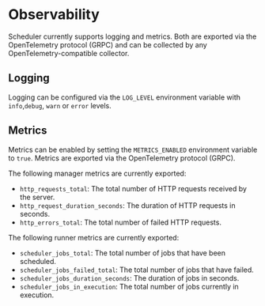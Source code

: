 # Observability

Scheduler currently supports logging and metrics. Both are exported via the OpenTelemetry protocol (GRPC) and can be
collected by any OpenTelemetry-compatible collector.

## Logging

Logging can be configured via the `LOG_LEVEL` environment variable with `info`,`debug`, `warn` or `error` levels.

## Metrics

Metrics can be enabled by setting the `METRICS_ENABLED` environment variable to `true`. Metrics are exported via the
OpenTelemetry protocol (GRPC).

The following manager metrics are currently exported:

- `http_requests_total`: The total number of HTTP requests received by the server.
- `http_request_duration_seconds`: The duration of HTTP requests in seconds.
- `http_errors_total`: The total number of failed HTTP requests.

The following runner metrics are currently exported:

- `scheduler_jobs_total`: The total number of jobs that have been scheduled.
- `scheduler_jobs_failed_total`: The total number of jobs that have failed.
- `scheduler_jobs_duration_seconds`: The duration of jobs in seconds.
- `scheduler_jobs_in_execution`: The total number of jobs currently in execution.
